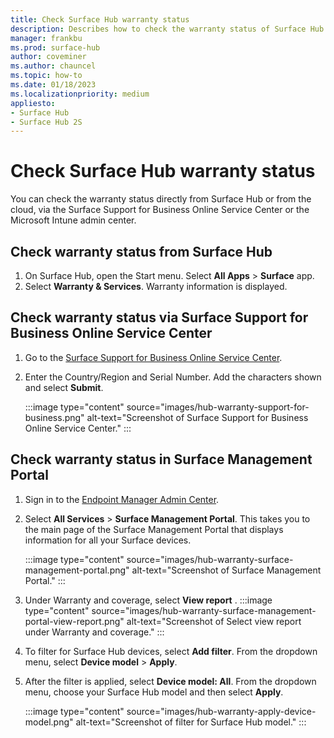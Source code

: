 ```yaml
---
title: Check Surface Hub warranty status
description: Describes how to check the warranty status of Surface Hub devices directly from Surface Hub or from the cloud. 
manager: frankbu
ms.prod: surface-hub
author: coveminer
ms.author: chauncel
ms.topic: how-to
ms.date: 01/18/2023
ms.localizationpriority: medium
appliesto:
- Surface Hub
- Surface Hub 2S
---
```

# Check Surface Hub warranty status

You can check the warranty status directly from Surface Hub or from the cloud, via the Surface Support for Business Online Service Center or the Microsoft Intune admin center.

## Check warranty status from Surface Hub

1. On Surface Hub, open the Start menu. Select **All Apps** >  **Surface** app.
2. Select **Warranty & Services**. Warranty information is displayed.

## Check warranty status via Surface Support for Business Online Service Center

1. Go to the [Surface Support for Business Online Service Center](https://mybusinessservice.surface.com/en-US/CheckWarranty/CheckWarranty).
2. Enter the Country/Region and Serial Number. Add the characters shown and select **Submit**.

    :::image type="content" source="images/hub-warranty-support-for-business.png" alt-text="Screenshot of Surface Support for Business Online Service Center." :::

## Check warranty status in Surface Management Portal

1. Sign in to the [Endpoint Manager Admin Center](https://endpoint.microsoft.com/).
2. Select **All Services** > **Surface Management Portal**. This takes you to the main page of the Surface Management Portal that displays information for all your Surface devices. 

    :::image type="content" source="images/hub-warranty-surface-management-portal.png" alt-text="Screenshot of Surface Management Portal." :::

3. Under Warranty and coverage, select **View report** .
:::image type="content" source="images/hub-warranty-surface-management-portal-view-report.png" alt-text="Screenshot of Select view report under Warranty and coverage." :::

4. To filter for Surface Hub devices, select **Add filter**. From the dropdown menu, select **Device model** >  **Apply**.

5. After the filter is applied, select **Device model: All**. From the dropdown menu, choose your Surface Hub model and then select **Apply**.

    :::image type="content" source="images/hub-warranty-apply-device-model.png" alt-text="Screenshot of filter for Surface Hub model." :::
